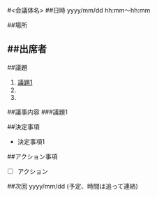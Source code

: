 #<会議体名>
##日時
yyyy/mm/dd hh:mm〜hh:mm

##場所

##出席者
- 

##議題
1. [議題1](#link)
2. 
3. 

##議事内容
###<a name="link"></a>議題1

##決定事項
- 決定事項1

##アクション事項
- [ ] アクション

##次回
yyyy/mm/dd (予定、時間は追って連絡)